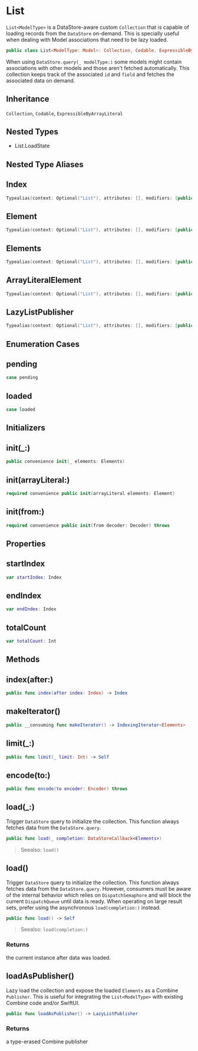 # List

`List<ModelType>` is a DataStore-aware custom `Collection` that is capable of loading
records from the `DataStore` on-demand. This is specially useful when dealing with
Model associations that need to be lazy loaded.

``` swift
public class List<ModelType: Model>: Collection, Codable, ExpressibleByArrayLiteral
```

When using `DataStore.query(_ modelType:)` some models might contain associations
with other models and those aren't fetched automatically. This collection keeps track
of the associated `id` and `field` and fetches the associated data on demand.

## Inheritance

`Collection`, `Codable`, `ExpressibleByArrayLiteral`

## Nested Types

  - List.LoadState

## Nested Type Aliases

## Index

``` swift
Typealias(context: Optional("List"), attributes: [], modifiers: [public], keyword: "typealias", name: "Index", initializedType: Optional("Int"), genericParameters: [], genericRequirements: [])
```

## Element

``` swift
Typealias(context: Optional("List"), attributes: [], modifiers: [public], keyword: "typealias", name: "Element", initializedType: Optional("ModelType"), genericParameters: [], genericRequirements: [])
```

## Elements

``` swift
Typealias(context: Optional("List"), attributes: [], modifiers: [public], keyword: "typealias", name: "Elements", initializedType: Optional("[Element]"), genericParameters: [], genericRequirements: [])
```

## ArrayLiteralElement

``` swift
Typealias(context: Optional("List"), attributes: [], modifiers: [public], keyword: "typealias", name: "ArrayLiteralElement", initializedType: Optional("ModelType"), genericParameters: [], genericRequirements: [])
```

## LazyListPublisher

``` swift
Typealias(context: Optional("List"), attributes: [], modifiers: [public], keyword: "typealias", name: "LazyListPublisher", initializedType: Optional("AnyPublisher<Elements, DataStoreError>"), genericParameters: [], genericRequirements: [])
```

## Enumeration Cases

## pending

``` swift
case pending
```

## loaded

``` swift
case loaded
```

## Initializers

## init(\_:)

``` swift
public convenience init(_ elements: Elements)
```

## init(arrayLiteral:)

``` swift
required convenience public init(arrayLiteral elements: Element)
```

## init(from:)

``` swift
required convenience public init(from decoder: Decoder) throws
```

## Properties

## startIndex

``` swift
var startIndex: Index
```

## endIndex

``` swift
var endIndex: Index
```

## totalCount

``` swift
var totalCount: Int
```

## Methods

## index(after:)

``` swift
public func index(after index: Index) -> Index
```

## makeIterator()

``` swift
public __consuming func makeIterator() -> IndexingIterator<Elements>
```

## limit(\_:)

``` swift
public func limit(_ limit: Int) -> Self
```

## encode(to:)

``` swift
public func encode(to encoder: Encoder) throws
```

## load(\_:)

Trigger `DataStore` query to initialize the collection. This function always
fetches data from the `DataStore.query`.

``` swift
public func load(_ completion: DataStoreCallback<Elements>)
```

> Seealso: `load()`

## load()

Trigger `DataStore` query to initialize the collection. This function always
fetches data from the `DataStore.query`. However, consumers must be aware of
the internal behavior which relies on `DispatchSemaphore` and will block the
current `DispatchQueue` until data is ready. When operating on large result
sets, prefer using the asynchronous `load(completion:)` instead.

``` swift
public func load() -> Self
```

> Seealso: `load(completion:)`

### Returns

the current instance after data was loaded.

## loadAsPublisher()

Lazy load the collection and expose the loaded `Elements` as a Combine `Publisher`.
This is useful for integrating the `List<ModelType>` with existing Combine code
and/or SwiftUI.

``` swift
public func loadAsPublisher() -> LazyListPublisher
```

### Returns

a type-erased Combine publisher
